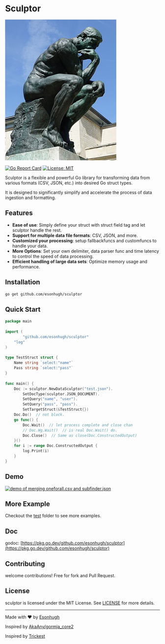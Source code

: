 # Sculptor

![FlexFormer Logo](./doc/logo.png)


[![Go Report Card](https://goreportcard.com/badge/github.com/esonhugh/sculptor)](https://goreportcard.com/report/github.com/esonhugh/sculptor)
[![License: MIT](https://img.shields.io/badge/License-MIT-yellow.svg)](https://opensource.org/licenses/MIT)


Sculptor is a flexible and powerful Go library 
for transforming data from various formats 
(CSV, JSON, etc.) into desired Go struct types.

It is designed to significantly simplify and accelerate the process of data ingestion and formatting.

## Features

- **Ease of use**: Simply define your struct with struct field tag and let sculptor handle the rest.
- **Support for multiple data file formats**: CSV, JSON, and more.
- **Customized your processing**: setup fallbackfuncs and customfuncs to handle your data.
- **More Options**: Set your own delimiter, data parser func and time latency to control the speed of data processing.
- **Efficient handling of large data sets**: Optimize memory usage and performance.

## Installation

```bash
go get github.com/esonhugh/sculptor
```

## Quick Start

```go
package main

import (
        "github.com/esonhugh/sculptor"
	"log"
)

type TestStruct struct {
	Name string `select:"name"`
	Pass string `select:"pass"`
}

func main() {
	Doc := sculptor.NewDataSculptor("test.json").
		SetDocType(sculptor.JSON_DOCUMENT).
		SetQuery("name", "user").
		SetQuery("pass", "pass").
		SetTargetStruct(&TestStruct{})
	Doc.Do()  // not block.
	go func() {
		Doc.Wait()  // let process complete and close chan 
		// Doc.Wg.Wait()  // is real Doc.Wait() do.
		Doc.Close()  // Same as close(Doc.ConstructedOutput)
    }()
	for i := range Doc.ConstructedOutput {
		log.Print(i)
	}
}
```

## Demo

[![demo of merging oneforall.csv and subfinder.json](https://res.cloudinary.com/marcomontalbano/image/upload/v1683795192/video_to_markdown/images/youtube--mz3x-h1qAvU-c05b58ac6eb4c4700831b2b3070cd403.jpg)](https://youtu.be/mz3x-h1qAvU "demo of merging oneforall.csv and subfinder output")


## More Example

Checkout the [test](./test) folder to see more examples.

## Doc

godoc: [https://pkg.go.dev/github.com/esonhugh/sculptor](https://pkg.go.dev/github.com/esonhugh/sculptor)

## Contributing

welcome contributions! Free for fork and Pull Request. 

## License

sculptor is licensed under the MIT License. See [LICENSE](LICENSE) for more details.

---

Made with :heart: by [Esonhugh](https://eson.ninja)

Inspired by [AkaAny/gormja_core2](https://github.com/AkaAny/gormja_core2)

Inspired by [Trickest](https://trickest.com/)